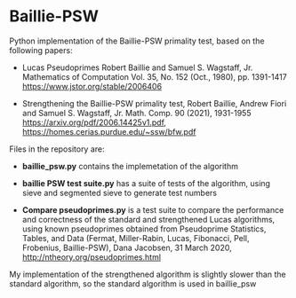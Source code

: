 # Baillie-PSW
Python implementation of the Baillie-PSW primality test, based on the following papers:

- Lucas Pseudoprimes
Robert Baillie and Samuel S. Wagstaff, Jr.
Mathematics of Computation Vol. 35, No. 152 (Oct., 1980), pp. 1391-1417
https://www.jstor.org/stable/2006406

- Strengthening the Baillie-PSW primality test,
Robert Baillie, Andrew Fiori and Samuel S. Wagstaff, Jr.
Math. Comp. 90 (2021), 1931-1955
https://arxiv.org/pdf/2006.14425v1.pdf,  https://homes.cerias.purdue.edu/~ssw/bfw.pdf

Files in the repository are:

- **baillie_psw.py** contains the implemetation of the algorithm

- **baillie PSW test suite.py**  has a suite of tests of the algorithm, using sieve and segmented sieve to generate test numbers

- **Compare pseudoprimes.py** is a test suite to compare the performance and correctness of the standard and strengthened Lucas algorithms, 
using known pseudoprimes obtained from Pseudoprime Statistics, Tables, and Data (Fermat, Miller-Rabin, Lucas, Fibonacci, Pell, Frobenius, Baillie-PSW), 
Dana Jacobsen, 31 March 2020, http://ntheory.org/pseudoprimes.html 

My implementation of the strengthened algorithm is slightly slower than the standard algorithm, so the standard algorithm is used in baillie_psw
